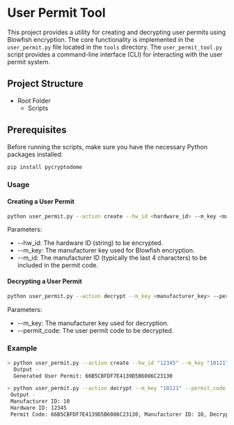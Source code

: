 # User Permit Tool

This project provides a utility for creating and decrypting user permits using Blowfish encryption. The core functionality is implemented in the `user_permit.py` file located in the `tools` directory. The `user_permit_tool.py` script provides a command-line interface (CLI) for interacting with the user permit system.

## Project Structure

- Root Folder 
    - Scripts


## Prerequisites

Before running the scripts, make sure you have the necessary Python packages installed:

```bash
pip install pycryptodome
```


### Usage

#### Creating a User Permit

```bash
python user_permit.py --action create --hw_id <hardware_id> --m_key <manufacturer_key> --m_id <manufacturer_id>
```

Parameters:
- --hw_id: The hardware ID (string) to be encrypted.
- --m_key: The manufacturer key used for Blowfish encryption.
- --m_id: The manufacturer ID (typically the last 4 characters) to be included in the permit code.

#### Decrypting a User Permit

```bash
python user_permit.py --action decrypt --m_key <manufacturer_key> --permit_code <user_permit_code>
```

Parameters:

- --m_key: The manufacturer key used for decryption.
- --permit_code: The user permit code to be decrypted.


### Example 

```bash
> python user_permit.py --action create --hw_id "12345" --m_key "10121" --m_id "10"
  Output -
  Generated User Permit: 66B5CBFDF7E4139D5B6086C23130

> python user_permit.py --action decrypt --m_key "10121" --permit_code "66B5CBFDF7E4139D5B6086C23130"
 Output -
 Manufacturer ID: 10
 Hardware ID: 12345
 Permit Code: 66B5CBFDF7E4139D5B6086C23130, Manufacturer ID: 10, Decrypted Hardware ID: 12345


